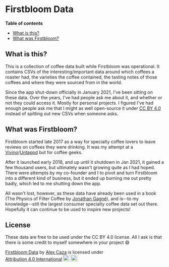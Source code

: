 # Firstbloom Data

**Table of contents**
- [What is this?](#what-is-this)
- [What was Firstbloom?](#what-was-firstbloom)

## What is this?
This is a collection of coffee data built while Firstbloom was operational. It contains CSVs of the interesting/important data around which coffees a roaster had, the varieties the coffee contained, the tasting notes of those coffees and where they were sourced from in the world.

Since the app shut-down officially in January 2021, I've been sitting on these data. Over the years, I've had people ask me about it, and whether or not they could access it. Mostly for personal projects. I figured I've had enough people ask me that I might as well open-source it under [CC BY 4.0](https://creativecommons.org/licenses/by/4.0) instead of spitting out new CSVs when someone asks.

## What was Firstbloom?
Firstbloom started late 2017 as a way for specialty coffee lovers to leave reviews on coffees they were drinking. It was my attempt at a [Vivino](https://www.vivino.com/)/[Untappd](https://untappd.com/) but for coffee geeks.

After it launched early 2018, and up until it shutdown in Jan 2021, it gained a few thousand users, but ultimately wasn't growing quite as I had hoped. There were attempts by my co-founder and I to pivot and turn Firstbloom into a different kind of business, but it ended up burning me out pretty badly, which led to me shutting down the app.

All wasn't lost, however, as these data have already been used in a book (The Physics of Filter Coffee by [Jonathan Gagné](https://coffeeadastra.com/)), and is--to my knowledge--still the largest consumer specialty coffee data set out there. Hopefully it can continue to be used to inspire new projects!


## License

These data are free to be used under the CC BY 4.0 license. All I ask is that there is some credit to myself somewhere in your project 😄

<p xmlns:cc="http://creativecommons.org/ns#" xmlns:dct="http://purl.org/dc/terms/"><a property="dct:title" rel="cc:attributionURL" href="https://github.com/alexcaza/firstbloom-data">Firstbloom Data</a> by <a rel="cc:attributionURL dct:creator" property="cc:attributionName" href="https://alexcaza.com">Alex Caza</a> is licensed under <a href="http://creativecommons.org/licenses/by/4.0/?ref=chooser-v1" target="_blank" rel="license noopener noreferrer" style="display:inline-block;">Attribution 4.0 International<img style="height:22px!important;margin-left:3px;vertical-align:text-bottom;" src="https://mirrors.creativecommons.org/presskit/icons/cc.svg?ref=chooser-v1"><img style="height:22px!important;margin-left:3px;vertical-align:text-bottom;" src="https://mirrors.creativecommons.org/presskit/icons/by.svg?ref=chooser-v1"></a></p>
